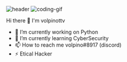 ![header](https://user-images.githubusercontent.com/108951418/226121783-8cfefcf2-31c5-4bb8-b039-e02fbae72ca5.png)
![coding-gif](https://user-images.githubusercontent.com/108951418/226121793-a6a14860-f599-4253-97d7-1dfa44eb7202.gif)

Hi there 👋 I'm volpinottv

- 🔭 I’m currently working on Python
- 🌱 I’m currently learning CyberSecurity
- 📫 How to reach me volpino#8917 (discord)
- ⚡ Etical Hacker
